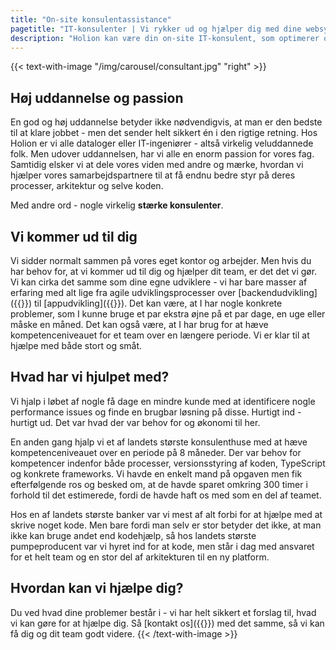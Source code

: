 ```yaml
---
title: "On-site konsulentassistance"
pagetitle: "IT-konsulenter | Vi rykker ud og hjælper dig med dine websystemer"
description: "Holion kan være din on-site IT-konsulent, som optimerer og videreudvikler din virksomheds websystemer og software. Læs mere om os her."
---
```


{{< text-with-image "/img/carousel/consultant.jpg" "right" >}}
## Høj uddannelse og passion
En god og høj uddannelse betyder ikke nødvendigvis, at man er den bedste til at klare jobbet - men det sender helt sikkert én i den rigtige retning. Hos Holion er vi alle dataloger eller IT-ingeniører - altså virkelig veluddannede folk. Men udover uddannelsen, har vi alle en enorm passion for vores fag. Samtidig elsker vi at dele vores viden med andre og mærke, hvordan vi hjælper vores samarbejdspartnere til at få endnu bedre styr på deres processer, arkitektur og selve koden. 

Med andre ord - nogle virkelig **stærke konsulenter**.

## Vi kommer ud til dig
Vi sidder normalt sammen på vores eget kontor og arbejder. Men hvis du har behov for, at vi kommer ud til dig og hjælper dit team, er det det vi gør. Vi kan cirka det samme som dine egne udviklere - vi har bare masser af erfaring med alt lige fra agile udviklingsprocesser over [backendudvikling]({{<ref webudvikling>}}) til [appudvikling]({{<ref appudvikling>}}). Det kan være, at I har nogle konkrete problemer, som I kunne bruge et par ekstra øjne på et par dage, en uge eller måske en måned. Det kan også være, at I har brug for at hæve kompetenceniveauet for et team over en længere periode. Vi er klar til at hjælpe med både stort og småt.

## Hvad har vi hjulpet med?
Vi hjalp i løbet af nogle få dage en mindre kunde med at identificere nogle performance issues og finde en brugbar løsning på disse. Hurtigt ind - hurtigt ud. Det var hvad der var behov for og økonomi til her.

En anden gang hjalp vi et af landets største konsulenthuse med at hæve kompetenceniveauet over en periode på 8 måneder. Der var behov for kompetencer indenfor både processer, versionsstyring af koden, TypeScript og konkrete frameworks. Vi havde en enkelt mand på opgaven men fik efterfølgende ros og besked om, at de havde sparet omkring 300 timer i forhold til det estimerede, fordi de havde haft os med som en del af teamet.

Hos en af landets største banker var vi mest af alt forbi for at hjælpe med at skrive noget kode. Men bare fordi man selv er stor betyder det ikke, at man ikke kan bruge andet end kodehjælp, så hos landets største pumpeproducent var vi hyret ind for at kode, men står i dag med ansvaret for et helt team og en stor del af arkitekturen til en ny platform.

## Hvordan kan vi hjælpe dig?
Du ved hvad dine problemer består i - vi har helt sikkert et forslag til, hvad vi kan gøre for at hjælpe dig. Så [kontakt os]({{<ref contact>}}) med det samme, så vi kan få dig og dit team godt videre.
{{< /text-with-image >}}